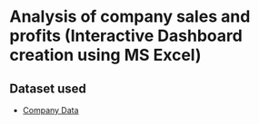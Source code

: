 # Analysis of company sales and profits (Interactive Dashboard creation using MS Excel)


## Dataset used
- <a href=”https://github.com/gul-mira/Data-Analysis-Dashboard-in-Excel/blob/main/Data%20Analysis%20of%20Company.xlsx”>Company Data</a>
